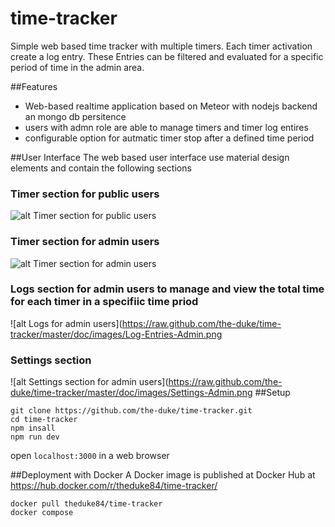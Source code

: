 # time-tracker

Simple web based time tracker with multiple timers. Each timer activation create a log entry. These Entries can be filtered and evaluated for a specific period of time in the admin area.

##Features
 - Web-based realtime application based on Meteor with nodejs backend an mongo db persitence
 - users with admn role are able to manage timers and timer log entires
 - configurable option for autmatic timer stop after a defined time period

##User Interface
The web based user interface use material design elements and contain the following sections

  ### Timer section for public users
 ![alt Timer section for public users](https://raw.github.com/the-duke/time-tracker/master/doc/images/Timers.png)

 ### Timer section for admin users
 ![alt Timer section for admin users](https://raw.github.com/the-duke/time-tracker/master/doc/images/Timers-Admin.png)

 ### Logs section for admin users to manage and view the total time for each timer in a specifiic time priod
 ![alt Logs for admin users](https://raw.github.com/the-duke/time-tracker/master/doc/images/Log-Entries-Admin.png

 ### Settings section
 ![alt Settings section for admin users](https://raw.github.com/the-duke/time-tracker/master/doc/images/Settings-Admin.png
 ##Setup
```
git clone https://github.com/the-duke/time-tracker.git
cd time-tracker
npm insall
npm run dev
```
open `localhost:3000` in a web browser

 ##Deployment with Docker
 A Docker image is published at Docker Hub at
 https://hub.docker.com/r/theduke84/time-tracker/

 ```
docker pull theduke84/time-tracker
docker compose

```